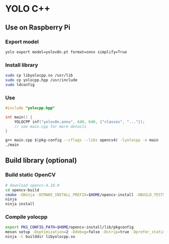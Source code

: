 # YOLO C++

## Use on Raspberry Pi

### Export model

```bash
yolo export model=yolov8n.pt format=onnx simplify=True
```

### Install library

```bash
sudo cp libyolocpp.so /usr/lib
sudo cp yolocpp.hpp /usr/include
sudo ldconfig
```

### Use

```cpp
#include "yolocpp.hpp"

int main() {
    YOLOCPP inf("yolov8n.onnx", 640, 640, {"classes", "..."});
    // see main.cpp for more details
}
```

```bash
g++ main.cpp $(pkg-config --cflags --libs opencv4) -lyolocpp -o main
./main
```

## Build library (optional)

### Build static OpenCV

```bash
# download opencv-4.10.0
cd opencv-build
cmake -GNinja -DCMAKE_INSTALL_PREFIX=$HOME/opencv-install -DBUILD_TESTS=OFF -DBUILD_PERF_TESTS=OFF -DBUILD_EXAMPLES=OFF -DBUILD_opencv_apps=OFF -DBUILD_SHARED_LIBS=OFF -DOPENCV_GENERATE_PKGCONFIG=YES -DWITH_TBB=OFF -DWITH_IPP=OFF -DWITH_GSTREAMER=OFF -DWITH_FFMPEG=OFF -DWITH_VTK=OFF -DWITH_OPENCL=OFF -DBUILD_JAVA=OFF -DBUILD_opencv_python2=OFF -DBUILD_opencv_python3=OFF -DBUILD_LIST=core,dnn -DWITH_1394=OFF -DBUILD_ZLIB=ON -DWITH_V4L=OFF -DWITH_CAROTENE=OFF -DWITH_ITT=OFF ../opencv-4.10.0
ninja
ninja install
```

### Compile yolocpp

```bash
export PKG_CONFIG_PATH=$HOME/opencv-install/lib/pkgconfig
meson setup -Doptimization=2 -Ddebug=false -Dstrip=true -Dprefer_static=true builddir
ninja -C builddir libyolocpp.so
```
